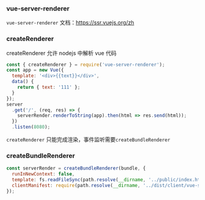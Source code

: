 ### vue-server-renderer

`vue-server-renderer` 文档：https://ssr.vuejs.org/zh

### createRenderer

createRenderer 允许 nodejs 中解析 vue 代码

```js
const { createRenderer } = require('vue-server-renderer');
const app = new Vue({
  template: '<div>{{text}}</div>',
  data() {
    return { text: '111' };
  }
});
server
  .get('/', (req, res) => {
    serverRender.renderToString(app).then(html => res.send(html));
  })
  .listen(8080);
```

`createRenderer` 只能完成渲染，事件监听需要`createBundleRenderer`

### createBundleRenderer

```js
const serverRender = createBundleRenderer(bundle, {
  runInNewContext: false,
  template: fs.readFileSync(path.resolve(__dirname, '../public/index.html'), 'utf-8'), // 宿主文件
  clientManifest: require(path.resolve(__dirname, '../dist/client/vue-ssr-client-manifest.json')) // 客户端清单
});
```
